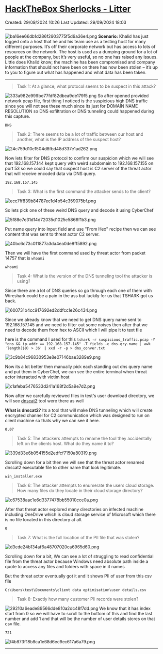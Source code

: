 # [HackTheBox Sherlocks - Litter](https://app.hackthebox.com/sherlocks/Litter)
Created: 29/09/2024 10:26
Last Updated: 29/09/2024 18:03
* * *
![ba16ee66db1d286f2603775f5d9a36e4.png](/resources/ba16ee66db1d286f2603775f5d9a36e4.png)
**Scenario:**
Khalid has just logged onto a host that he and his team use as a testing host for many different purposes. It’s off their corporate network but has access to lots of resources on the network. The host is used as a dumping ground for a lot of people at the company, but it’s very useful, so no one has raised any issues. Little does Khalid know; the machine has been compromised and company information that should not have been on there has now been stolen – it’s up to you to figure out what has happened and what data has been taken.

* * *
>Task 1: At a glance, what protocol seems to be suspect in this attack?

![333a982e999be77fdf82dbea9de179f5.png](/resources/333a982e999be77fdf82dbea9de179f5.png)
So after opened provided network pcap file, first thing I noticed is the suspicious high DNS traffic since you will not see these much since its just for DOMAIN NAME RESOLUTION so DNS exfiltration or DNS tunneling could happened during this capture.
```
DNS
```

>Task 2: There seems to be a lot of traffic between our host and another, what is the IP address of the suspect host?

![24c759d10e1504d8fbd48d337e1ad262.png](/resources/24c759d10e1504d8fbd48d337e1ad262.png)

Now lets filter for DNS protocol to confirm our suspicion which we will see that 192.168.157.144 kept query with weird subdomain to 192.168.157.155 on port 53 so we could say that suspect host is C2 server of the threat actor that will receive encoded data via DNS query.

```
192.168.157.145
```

>Task 3: What is the first command the attacker sends to the client?

![ecc7ff839b84787ec1d4b54c359075bf.png](/resources/ecc7ff839b84787ec1d4b54c359075bf.png)

So lets pick one of these weird DNS query and decode it using CyberChef

![5f88e7e31d14d72035d1025e5866f1b3.png](/resources/5f88e7e31d14d72035d1025e5866f1b3.png)

Put name query into Input field and use "From Hex" recipe then we can see content that was sent to threat actor C2 server.

![40bc6c73c011877a3da4ea0de8ff5892.png](/resources/40bc6c73c011877a3da4ea0de8ff5892.png)

Then we will have the first command used by threat actor from packet 14757 that is `whoami` 

```
whoami
```

>Task 4: What is the version of the DNS tunneling tool the attacker is using?

Since there are a lot of DNS queries so go through each one of them with Wireshark could be a pain in the ass but luckily for us that TSHARK got us back.

![600731b4cc917692ed2ddfcc1e26c434.png](/resources/600731b4cc917692ed2ddfcc1e26c434.png)

Since we already know that we need to get DNS query name sent to 192.168.157.145 and we need to filter out some noises then after that we need to decode them from hex to ASCII which I will pipe it to text file

here is the command I used for this 
`tshark -r suspicious_traffic.pcap -Y "dns && ip.addr == 192.168.157.145" -T fields -e dns.qry.name | awk 'length($0) > 36' | xxd -r -p > dns_conver.txt`

![3c9b84c96830953e8e07146bae3289e9.png](/resources/3c9b84c96830953e8e07146bae3289e9.png)

Now its a lot better then manually pick each standing out dns query name and put them in CyberChef, we can see the entire terminal when threat actor interacted with victim host

![c1afeba5476533d241a168f2d5a9e7d2.png](/resources/c1afeba5476533d241a168f2d5a9e7d2.png)

Now after we carefully reviewed files in test's user download directory, we will see [dnscat2](https://github.com/iagox86/dnscat2) tool were there as well

**What is dnscat2?**
Its a tool that will make DNS tunneling which will create encrypted channel for C2 communication which was designed to run on client machine so thats why we can see it here.

```
0.07
```

>Task 5: The attackers attempts to rename the tool they accidentally left on the clients host. What do they name it to?

![339d33e6b054155d2edfcf7150a80319.png](/resources/339d33e6b054155d2edfcf7150a80319.png)

Scrolling down for a bit then we will see that the threat actor renamed dnscat2 executable file to other name that look legitimate.

```
win_installer.exe
```

>Task 6: The attacker attempts to enumerate the users cloud storage. How many files do they locate in their cloud storage directory?

![c67538aac1e6d3377478bb55010cce0a.png](/resources/c67538aac1e6d3377478bb55010cce0a.png)

After that threat actor explored many directories on infected machine including OneDrive which is cloud storage service of Microsoft which there is no file located in this directory at all.
```
0
```

>Task 7: What is the full location of the PII file that was stolen?

![d3ede24b134af6a48707020ca6965d60.png](/resources/d3ede24b134af6a48707020ca6965d60.png)

Scrolling down for a bit, We can see a lot of struggling to read confidential file from the threat actor because Windows need absolute path inside a quote to access any files and folders with space in it names

But the threat actor eventually got it and it shows PII of user from this csv file

```
C:\Users\test\Documents\client data optimisation\user details.csv
```

>Task 8: Exactly how many customer PII records were stolen?

![29210a6eade89566dde810a2dc48f7dd.png](/resources/29210a6eade89566dde810a2dc48f7dd.png)
We know that it has index start from 0 so we will have to scroll to the bottom of this and find the last number and add 1 and that will be the number of user details stores on that csv file.

```
721
```

![f4b873f18b8ca1e68d6ec9ec617a6a79.png](/resources/f4b873f18b8ca1e68d6ec9ec617a6a79.png)
* * *
